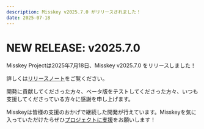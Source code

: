 ```yaml
---
description: Misskey v2025.7.0 がリリースされました！
date: 2025-07-18
---
```


# NEW RELEASE: v2025.7.0

Misskey Projectは2025年7月18日、Misskey v2025.7.0 をリリースしました！

詳しくは[リリースノート](/docs/releases/)をご覧ください。

開発に貢献してくださった方々、ベータ版をテストしてくださった方々、いつも支援してくださっている方々に感謝を申し上げます。

Misskeyは皆様の支援のおかげで継続した開発が行えています。Misskeyを気に入っていただけたらぜひ[プロジェクトに支援](/docs/donate/)をお願いします！
